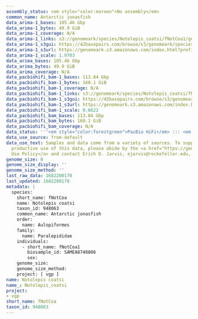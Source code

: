 ```yaml
---
assembly_status: <em style="color:maroon">No assembly</em>
common_name: Antarctic jonasfish
data_arima-1_bases: 105.46 Gbp
data_arima-1_bytes: 49.9 GiB
data_arima-1_coverage: N/A
data_arima-1_links: s3://genomeark/species/Notolepis_coatsi/fNotCoa1/genomic_data/arima/<br>
data_arima-1_s3gui: https://42basepairs.com/browse/s3/genomeark/species/Notolepis_coatsi/fNotCoa1/genomic_data/arima/
data_arima-1_s3url: https://genomeark.s3.amazonaws.com/index.html?prefix=species/Notolepis_coatsi/fNotCoa1/genomic_data/arima/
data_arima-1_scale: 1.9703
data_arima_bases: 105.46 Gbp
data_arima_bytes: 49.9 GiB
data_arima_coverage: N/A
data_pacbiohifi_bam-1_bases: 113.84 Gbp
data_pacbiohifi_bam-1_bytes: 160.1 GiB
data_pacbiohifi_bam-1_coverage: N/A
data_pacbiohifi_bam-1_links: s3://genomeark/species/Notolepis_coatsi/fNotCoa1/genomic_data/pacbio_hifi/<br>
data_pacbiohifi_bam-1_s3gui: https://42basepairs.com/browse/s3/genomeark/species/Notolepis_coatsi/fNotCoa1/genomic_data/pacbio_hifi/
data_pacbiohifi_bam-1_s3url: https://genomeark.s3.amazonaws.com/index.html?prefix=species/Notolepis_coatsi/fNotCoa1/genomic_data/pacbio_hifi/
data_pacbiohifi_bam-1_scale: 0.6622
data_pacbiohifi_bam_bases: 113.84 Gbp
data_pacbiohifi_bam_bytes: 160.1 GiB
data_pacbiohifi_bam_coverage: N/A
data_status: '''<em style="color:forestgreen">PacBio HiFi</em> ::: <em style="color:forestgreen">Arima</em>'''
data_use_source: from-default
data_use_text: Samples and data come from a variety of sources. To support fair and
  productive use of this data, please abide by the <a href="https://genome10k.soe.ucsc.edu/data-use-policies/">Data
  Use Policy</a> and contact Erich D. Jarvis, ejarvis@rockefeller.edu, with any questions.
genome_size: 0
genome_size_display: ''
genome_size_method: ''
last_raw_data: 1682200178
last_updated: 1682200178
metadata: |
  species:
    short_name: fNotCoa
    name: Notolepis coatsi
    taxon_id: 948063
    common_name: Antarctic jonasfish
    order:
      name: Aulopiformes
    family:
      name: Paralepididae
    individuals:
      - short_name: fNotCoa1
        biosample_id: SAMEA8748806
        sex:
    genome_size:
    genome_size_method:
    project: [ vgp ]
name: Notolepis coatsi
name_: Notolepis_coatsi
project:
- vgp
short_name: fNotCoa
taxon_id: 948063
---
```


